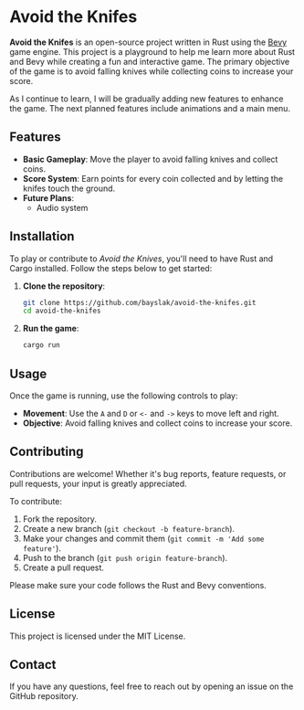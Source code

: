 
# Avoid the Knifes

**Avoid the Knifes** is an open-source project written in Rust using the [Bevy](https://bevyengine.org/) game engine. This project is a playground to help me learn more about Rust and Bevy while creating a fun and interactive game. The primary objective of the game is to avoid falling knives while collecting coins to increase your score. 

As I continue to learn, I will be gradually adding new features to enhance the game. The next planned features include animations and a main menu.

## Features

- **Basic Gameplay**: Move the player to avoid falling knives and collect coins.
- **Score System**: Earn points for every coin collected and by letting the knifes touch the ground.
- **Future Plans**: 
  - Audio system

## Installation

To play or contribute to *Avoid the Knives*, you'll need to have Rust and Cargo installed. Follow the steps below to get started:

1. **Clone the repository**:
   ```bash
   git clone https://github.com/bayslak/avoid-the-knifes.git
   cd avoid-the-knifes
   ```
   
2. **Run the game**:
   ```bash
   cargo run
   ```

## Usage

Once the game is running, use the following controls to play:

- **Movement**: Use the `A` and `D` or `<-` and `->` keys to move left and right.
- **Objective**: Avoid falling knives and collect coins to increase your score.

## Contributing

Contributions are welcome! Whether it's bug reports, feature requests, or pull requests, your input is greatly appreciated.

To contribute:

1. Fork the repository.
2. Create a new branch (`git checkout -b feature-branch`).
3. Make your changes and commit them (`git commit -m 'Add some feature'`).
4. Push to the branch (`git push origin feature-branch`).
5. Create a pull request.

Please make sure your code follows the Rust and Bevy conventions.

## License

This project is licensed under the MIT License.

## Contact

If you have any questions, feel free to reach out by opening an issue on the GitHub repository.
